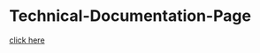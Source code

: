 # Technical-Documentation-Page
[click here](https://rick-mad-lab.github.io/Technical-Documentation-Page/)

